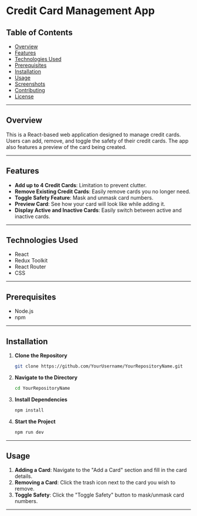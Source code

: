 # Credit Card Management App

## Table of Contents

- [Overview](#overview)
- [Features](#features)
- [Technologies Used](#technologies-used)
- [Prerequisites](#prerequisites)
- [Installation](#installation)
- [Usage](#usage)
- [Screenshots](#screenshots)
- [Contributing](#contributing)
- [License](#license)

---

## Overview

This is a React-based web application designed to manage credit cards. Users can add, remove, and toggle the safety of their credit cards. The app also features a preview of the card being created.

---

## Features

- **Add up to 4 Credit Cards**: Limitation to prevent clutter.
- **Remove Existing Credit Cards**: Easily remove cards you no longer need.
- **Toggle Safety Feature**: Mask and unmask card numbers.
- **Preview Card**: See how your card will look like while adding it.
- **Display Active and Inactive Cards**: Easily switch between active and inactive cards.

---

## Technologies Used

- React
- Redux Toolkit
- React Router
- CSS

---

## Prerequisites

- Node.js
- npm

---

## Installation

1. **Clone the Repository**

    ```bash
    git clone https://github.com/YourUsername/YourRepositoryName.git
    ```

2. **Navigate to the Directory**

    ```bash
    cd YourRepositoryName
    ```

3. **Install Dependencies**

    ```bash
    npm install
    ```

4. **Start the Project**

    ```bash
    npm run dev
    ```

---

## Usage

1. **Adding a Card**: Navigate to the "Add a Card" section and fill in the card details.
2. **Removing a Card**: Click the trash icon next to the card you wish to remove.
3. **Toggle Safety**: Click the "Toggle Safety" button to mask/unmask card numbers.

---
